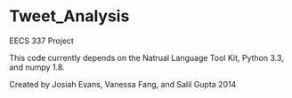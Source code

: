 Tweet_Analysis
==============

EECS 337 Project

This code currently depends on the Natrual Language Tool Kit, Python 3.3, and numpy 1.8.  

Created by Josiah Evans, Vanessa Fang, and Salil Gupta
2014
